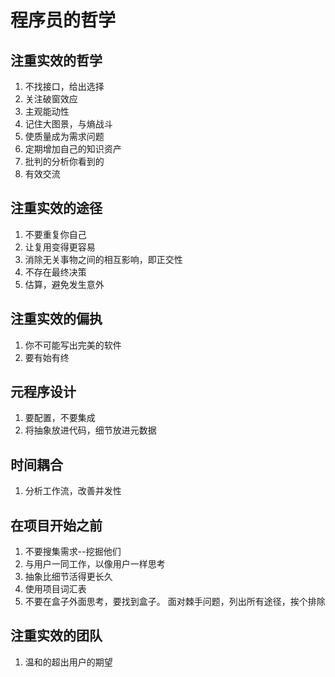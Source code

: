 # 程序员的哲学

## 注重实效的哲学

1. 不找接口，给出选择
2. 关注破窗效应
3. 主观能动性
4. 记住大图景，与熵战斗
5. 使质量成为需求问题
6. 定期增加自己的知识资产
7. 批判的分析你看到的
8. 有效交流

## 注重实效的途径

1. 不要重复你自己
2. 让复用变得更容易
3. 消除无关事物之间的相互影响，即正交性
4. 不存在最终决策
5. 估算，避免发生意外

## 注重实效的偏执

1. 你不可能写出完美的软件
2. 要有始有终

## 元程序设计

1. 要配置，不要集成
2. 将抽象放进代码，细节放进元数据

## 时间耦合

1. 分析工作流，改善并发性

## 在项目开始之前

1. 不要搜集需求--挖掘他们
2. 与用户一同工作，以像用户一样思考
3. 抽象比细节活得更长久
4. 使用项目词汇表
5. 不要在盒子外面思考，要找到盒子。  面对棘手问题，列出所有途径，挨个排除

## 注重实效的团队

1. 温和的超出用户的期望

